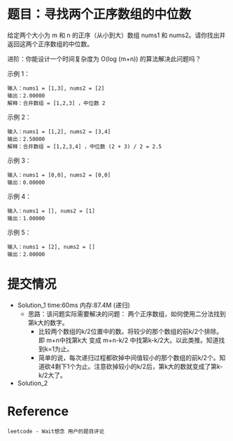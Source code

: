 # 题目：寻找两个正序数组的中位数
给定两个大小为 m 和 n 的正序（从小到大）数组 nums1 和 nums2。请你找出并返回这两个正序数组的中位数。

进阶：你能设计一个时间复杂度为 O(log (m+n)) 的算法解决此问题吗？


示例 1：
```
输入：nums1 = [1,3], nums2 = [2]
输出：2.00000
解释：合并数组 = [1,2,3] ，中位数 2
```

示例 2：
```
输入：nums1 = [1,2], nums2 = [3,4]
输出：2.50000
解释：合并数组 = [1,2,3,4] ，中位数 (2 + 3) / 2 = 2.5
```

示例 3：
```
输入：nums1 = [0,0], nums2 = [0,0]
输出：0.00000
```


示例 4：
```
输入：nums1 = [], nums2 = [1]
输出：1.00000
```

示例 5：
```
输入：nums1 = [2], nums2 = []
输出：2.00000
```

# 提交情况
- Solution_1 time:60ms  内存:87.4M   (递归)
    - 思路：该问题实际需要解决的问题： 两个正序数组，如何使用二分法找到第k大的数字。
        - 比较两个数组的k/2位置中的数。将较少的那个数组的前k/2个排除。即 m+n中找第k大 变成 m+n-k/2 中找第k-k/2大。以此类推。知道找到k=1为止。
        - 简单的说，每次递归过程都砍掉中间值较小的那个数组的前k/2个。知道砍4剩下1个为止。注意砍掉较小的k/2后，第k大的数就变成了第k-k/2大了。
- Solution_2 


# Reference
    leetcode - Wait想念 用户的题目评论